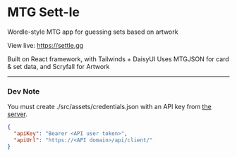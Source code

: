 # MTG Sett-le
Wordle-style MTG app for guessing sets based on artwork

View live: https://settle.gg

Built on React framework, with Tailwinds + DaisyUI
Uses MTGJSON for card & set data, and Scryfall for Artwork

---

### Dev Note
You must create ./src/assets/credentials.json with an API key from [the server](https://github.com/bathtaters/mtg-settle-server).
```json
{
  "apiKey": "Bearer <API user token>",
  "apiUrl": "https://<API domain>/api/client/"
}
```
